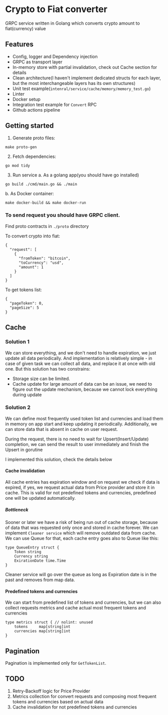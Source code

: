 # Crypto to Fiat converter

GRPC service written in Golang which converts crypto amount to fiat(currency) value

## Features
- Config, logger and Dependency injection
- GRPC as transport layer
- In-memory store with partial invalidation, check out Cache section for details
- Clean architecture(I haven't implement dedicated structs for each layer, but the most interchangeable layers has its own structures)
- Unit test example(`intenral/service/cache/memory/memory_test.go`)
- Linter
- Docker setup
- Integration test example for `Convert` RPC 
- Github actions pipeline


## Getting started

1. Generate proto files:
```
make proto-gen
```
2. Fetch dependencies:
```
go mod tidy
```
3. Run service
a. As a golang app(you should have go installed)
```
go build ./cmd/main.go && ./main
```
b. As Docker container:
```
make docker-build && make docker-run
```

### To send request you should have GRPC client.
Find proto contracts in `./proto` directory

To convert crypto into fiat:
```
{
  "request": [
    {
      "fromToken": "bitcoin",
      "toCurrency": "usd",
      "amount": 1
    }
  ]
}
```

To get tokens list:
```
{
  "pageToken": 0,
  "pageSize": 5
}
```

## Cache

### Solution 1

We can store everything, and we don't need to handle expiration, we just update all data periodically. 
And implementation is relatively simple - in case of given task we can collect all data, and replace it at once with old one.
But this solution has two constrains:
- Storage size can be limited.
- Cache update for large amount of data can be an issue, we need to figure out the update mechanism, because we cannot lock everything during update

### Solution 2

We can define most frequently used token list and currencies and load them in memory on app start and keep updating it periodically.
Additionally, we can store data that is absent in cache on user request. 

During the request, there is no need to wait for Upsert(Insert/Update) completion, we can send the result to user immediately and finish the Upsert in gorutine

I implemented this solution, check the details below

#### Cache invalidation

All cache entries has expiration window and on request we check if data is expired, 
if yes, we request actual data from Price provider and store it in cache. 
This is valid for not predefined tokens and currencies, predefined one will be updated automatically.

##### Bottleneck

Sooner or later we have a risk of being run out of cache storage, because of data that was requested only once and stored in cache forever.
We can implement `Cleaner service` which will remove outdated data from cache.
We can use Queue for that, each cache entry goes also to Queue like this:
```
type QueueEntry struct {
	Token string
	Currency string
	ExirationDate time.Time
}
```
Cleaner service will go over the queue as long as Expiration date is in the past and removes from map data.

#### Predefined tokens and currencies

We can start from predefined list of tokens and currencies, 
but we can also collect requests metrics and cache actual most frequent tokens and currencies

```
type metrics struct { // nolint: unused
	tokens     map[string]int
	currencies map[string]int
}
```


## Pagination

Pagination is implemented only for `GetTokenList`.

## TODO
1. Retry-Backoff logic for Price Provider
2. Metrics collection for convert requests and composing most frequent tokens and currencies based on actual data
3. Cache invalidation for not predefined tokens and currencies

